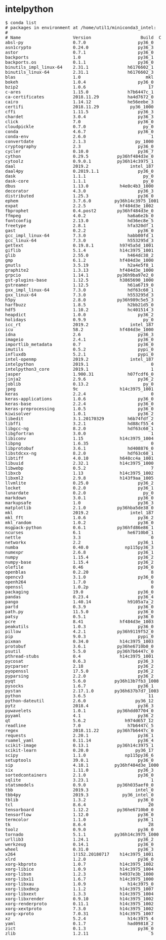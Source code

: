 # intelpython
<pre>$ conda list
# packages in environment at /home/util1/miniconda3_intel:
#
# Name                    Version                   Build  Channel
absl-py                   0.7.0                    py36_0  
asn1crypto                0.24.0                   py36_3    intel
astor                     0.7.1                    py36_0  
backports                 1.0                      py36_1    anaconda
backports.os              0.1.1                    py36_0    anaconda
binutils_impl_linux-64    2.31.1               h6176602_1    conda-forge
binutils_linux-64         2.31.1               h6176602_3    conda-forge
blas                      1.0                         mkl    anaconda
bokeh                     1.0.4                    py36_0  
bzip2                     1.0.6                        17    intel
c-ares                    1.15.0               h7b6447c_1  
ca-certificates           2018.11.29           ha4d7672_0    conda-forge
cairo                     1.14.12              he56eebe_3    conda-forge
certifi                   2018.11.29            py36_1000    conda-forge
cffi                      1.11.5                   py36_3    intel
chardet                   3.0.4                    py36_3    intel
click                     7.0                      py36_0  
cloudpickle               0.7.0                      py_0  
conda                     4.6.7                    py36_0    conda-forge
conda-env                 2.6.0                         1  
convertdate               2.1.3                   py_1000    conda-forge
cryptography              2.3                      py36_0    intel
cycler                    0.10.0                   py36_7    intel
cython                    0.29.5           py36hf484d3e_0    conda-forge
cytoolz                   0.9.0.1          py36h14c3975_1  
daal                      2019.2                intel_187    intel
daal4py                   0.2019.1.1               py36_0    intel
dask                      1.1.1                      py_0  
dask-core                 1.1.1                      py_0  
dbus                      1.13.0            h4e0c4b3_1000    conda-forge
decorator                 4.3.0                    py36_3    intel
distributed               1.25.3                   py36_0  
ephem                     3.7.6.0         py36h14c3975_1001    conda-forge
expat                     2.2.5             hf484d3e_1002    conda-forge
fbprophet                 0.4.post2        py36hf484d3e_0    conda-forge
ffmpeg                    4.0.2                ha6a6e2b_0    conda-forge
fontconfig                2.13.0               hd36ec8e_5    conda-forge
freetype                  2.8.1                hfa320df_1    conda-forge
gast                      0.2.2                    py36_0  
gcc_impl_linux-64         7.3.0                habb00fd_1    conda-forge
gcc_linux-64              7.3.0                h553295d_3    conda-forge
gettext                   0.19.8.1          h9745a5d_1001    conda-forge
giflib                    5.1.4             h14c3975_1001    conda-forge
glib                      2.55.0               h464dc38_2    conda-forge
gmp                       6.1.2             hf484d3e_1000    conda-forge
gnutls                    3.5.19               h2a4e5f8_1    conda-forge
graphite2                 1.3.13            hf484d3e_1000    conda-forge
grpcio                    1.14.1           py36h9ba97e2_0  
gst-plugins-base          1.12.5            h3865690_1000    conda-forge
gstreamer                 1.12.5               h61a6719_0    conda-forge
gxx_impl_linux-64         7.3.0                hdf63c60_1    conda-forge
gxx_linux-64              7.3.0                h553295d_3    conda-forge
h5py                      2.8.0            py36h989c5e5_3  
harfbuzz                  1.8.5                h2bb21d5_0    conda-forge
hdf5                      1.10.2               hc401514_3    conda-forge
heapdict                  1.0.0                    py36_2  
holidays                  0.9.9                      py_0    conda-forge
icc_rt                    2019.2                intel_187    intel
icu                       58.2              hf484d3e_1000    conda-forge
idna                      2.6                      py36_3    intel
imageio                   2.4.1                    py36_0  
importlib_metadata        0.7                      py36_0    anaconda
imutils                   0.5.2                    pypi_0    pypi
influxdb                  5.2.1                    pypi_0    pypi
intel-openmp              2019.2                intel_187    intel
intelpython               2019.1                        0    intel
intelpython3_core         2019.1                        1    intel
jasper                    1.900.31             h07fcdf6_0    conda-forge
jinja2                    2.9.6                    py36_2    intel
joblib                    0.13.2                     py_0    conda-forge
jpeg                      9c                h14c3975_1001    conda-forge
keras                     2.2.4                         0  
keras-applications        1.0.6                    py36_0  
keras-base                2.2.4                    py36_0  
keras-preprocessing       1.0.5                    py36_0  
kiwisolver                1.0.1                    py36_2    intel
libedit                   3.1.20170329         h6b74fdf_2  
libffi                    3.2.1                hd88cf55_4  
libgcc-ng                 8.2.0                hdf63c60_1  
libgfortran               3.0.0                         1    conda-forge
libiconv                  1.15              h14c3975_1004    conda-forge
libpng                    1.6.35                        0    intel
libprotobuf               3.6.1                hd408876_0  
libstdcxx-ng              8.2.0                hdf63c60_1  
libtiff                   4.0.10            h648cc4a_1001    conda-forge
libuuid                   2.32.1            h14c3975_1000    conda-forge
libwebp                   0.5.2                         7    conda-forge
libxcb                    1.13              h14c3975_1002    conda-forge
libxml2                   2.9.8             h143f9aa_1005    conda-forge
llvmlite                  0.25.0                   py36_2    intel
locket                    0.2.0                    py36_1  
lunardate                 0.2.0                      py_0    conda-forge
markdown                  3.0.1                    py36_0  
markupsafe                1.0                      py36_3    intel
matplotlib                2.1.0            py36hba5de38_0  
mkl                       2019.2                intel_187    intel
mkl_fft                   1.0.6                    py36_2    intel
mkl_random                1.0.2                    py36_0    intel
msgpack-python            0.6.1            py36hfd86e86_1  
ncurses                   6.1                  he6710b0_1  
nettle                    3.3                           0    conda-forge
networkx                  2.2                      py36_1  
numba                     0.40.0              np115py36_3    intel
numexpr                   2.6.8                    py36_1    intel
numpy                     1.15.4                   py36_2    intel
numpy-base                1.15.4                   py36_2    intel
olefile                   0.46                     py36_0  
openblas                  0.2.20                        8    conda-forge
opencv3                   3.1.0                    py36_0    menpo
openh264                  1.7.0                         0    conda-forge
openssl                   1.0.2p                        0    intel
packaging                 19.0                     py36_0  
pandas                    0.23.4                   py36_4    intel
pango                     1.40.14              h9105a7a_2    conda-forge
partd                     0.3.9                    py36_0  
path.py                   11.5.0                   py36_0    anaconda
patsy                     0.5.1                    py36_0  
pcre                      8.41              hf484d3e_1003    conda-forge
peakutils                 1.0.3                    py36_0    cbetters
pillow                    4.2.1            py36h9119f52_0  
pip                       9.0.3                    pypi_0    pypi
pixman                    0.34.0            h14c3975_1003    conda-forge
protobuf                  3.6.1            py36he6710b0_0  
psutil                    5.5.0            py36h7b6447c_0  
pthread-stubs             0.4               h14c3975_1001    conda-forge
pycosat                   0.6.3                    py36_3    intel
pycparser                 2.18                     py36_2    intel
pyopenssl                 17.5.0                   py36_2    intel
pyparsing                 2.2.0                    py36_2    intel
pyqt                      5.6.0           py36h13b7fb3_1008    conda-forge
pysocks                   1.6.7                    py36_1    intel
pystan                    2.17.1.0        py36h637b7d7_1003    conda-forge
python                    3.6.5                        11    intel
python-dateutil           2.6.0                   py36_12    intel
pytz                      2018.4                   py36_3    intel
pywavelets                1.0.1            py36hdd07704_0  
pyyaml                    4.1                      py36_2    intel
qt                        5.6.2               h974d657_12  
readline                  7.0                  h7b6447c_5  
regex                     2018.11.22       py36h7b6447c_0  
requests                  2.20.1                   py36_1    intel
ruamel_yaml               0.11.14                  py36_4    intel
scikit-image              0.13.1           py36h14c3975_1  
scikit-learn              0.20.0                  py36_17    intel
scipy                     1.1.0               np115py36_6    intel
setuptools                39.0.1                   py36_0    intel
sip                       4.18.1          py36hf484d3e_1000    conda-forge
six                       1.11.0                   py36_3    intel
sortedcontainers          2.1.0                    py36_0  
sqlite                    3.23.1                        1    intel
statsmodels               0.9.0            py36h035aef0_0  
tbb                       2019.3                  intel_0    intel
tbb4py                    2019.3             py36_intel_0    intel
tblib                     1.3.2                    py36_0  
tcl                       8.6.4                        20    intel
tensorboard               1.12.2           py36he6710b0_0  
tensorflow                1.12.0                   py36_0    intel
termcolor                 1.1.0                    py36_1  
tk                        8.6.4                        28    intel
toolz                     0.9.0                    py36_0  
tornado                   5.1.1           py36h14c3975_1000    conda-forge
urllib3                   1.24.1                   py36_2    intel
werkzeug                  0.14.1                   py36_0    intel
wheel                     0.31.0                   py36_3    intel
x264                      1!152.20180717    h14c3975_1001    conda-forge
xlrd                      1.2.0                    py36_0  
xorg-kbproto              1.0.7             h14c3975_1002    conda-forge
xorg-libice               1.0.9             h14c3975_1004    conda-forge
xorg-libsm                1.2.3             h4937e3b_1000    conda-forge
xorg-libx11               1.6.7             h14c3975_1000    conda-forge
xorg-libxau               1.0.9                h14c3975_0    conda-forge
xorg-libxdmcp             1.1.2             h14c3975_1007    conda-forge
xorg-libxext              1.3.3             h14c3975_1004    conda-forge
xorg-libxrender           0.9.10            h14c3975_1002    conda-forge
xorg-renderproto          0.11.1            h14c3975_1002    conda-forge
xorg-xextproto            7.3.0             h14c3975_1002    conda-forge
xorg-xproto               7.0.31            h14c3975_1007    conda-forge
xz                        5.2.4                h14c3975_4  
yaml                      0.1.7                had09818_2  
zict                      0.1.3                    py36_0  
zlib                      1.2.11                        5    intel
</pre>
